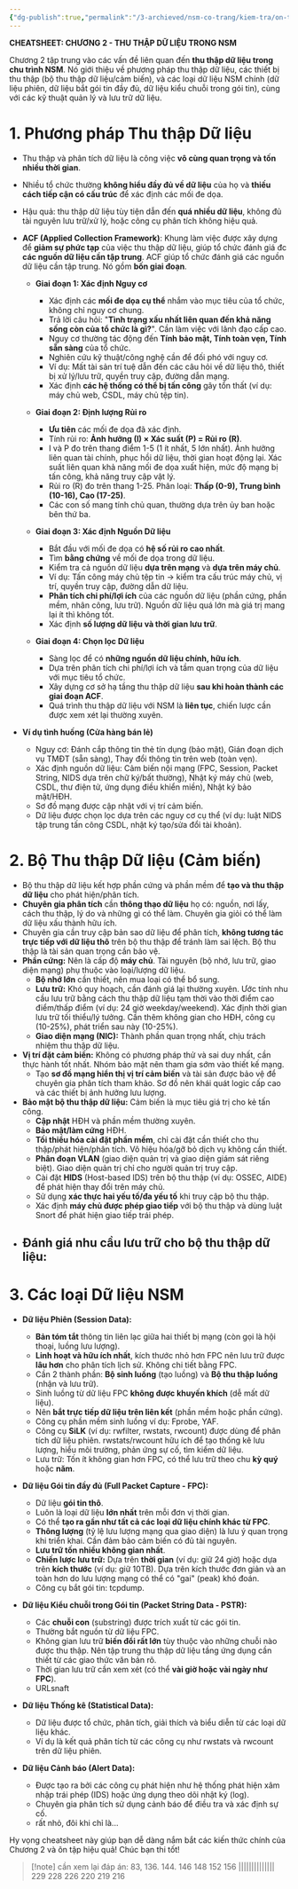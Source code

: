 ```yaml
---
{"dg-publish":true,"permalink":"/3-archieved/nsm-co-trang/kiem-tra/on-thi/01-cheatsheet-dai-chuong-2/","created":"2025-05-30T01:05:52.000+07:00"}
---
```



**CHEATSHEET: CHƯƠNG 2 - THU THẬP DỮ LIỆU TRONG NSM**

Chương 2 tập trung vào các vấn đề liên quan đến **thu thập dữ liệu trong chu trình NSM**. Nó giới thiệu về phương pháp thu thập dữ liệu, các thiết bị thu thập (bộ thu thập dữ liệu/cảm biến), và các loại dữ liệu NSM chính (dữ liệu phiên, dữ liệu bắt gói tin đầy đủ, dữ liệu kiểu chuỗi trong gói tin), cùng với các kỹ thuật quản lý và lưu trữ dữ liệu.

# **1. Phương pháp Thu thập Dữ liệu**

- Thu thập và phân tích dữ liệu là công việc **vô cùng quan trọng và tốn nhiều thời gian**.
    
- Nhiều tổ chức thường **không hiểu đầy đủ về dữ liệu** của họ và **thiếu cách tiếp cận có cấu trúc** để xác định các mối đe dọa.
    
- Hậu quả: thu thập dữ liệu tùy tiện dẫn đến **quá nhiều dữ liệu**, không đủ tài nguyên lưu trữ/xử lý, hoặc công cụ phân tích không hiệu quả.
    
- **ACF (Applied Collection Framework)**: Khung làm việc được xây dựng để **giảm sự phức tạp** của việc thu thập dữ liệu, giúp tổ chức đánh giá đc **các nguồn dữ liệu cần tập trung**. ACF giúp tổ chức đánh giá các nguồn dữ liệu cần tập trung. Nó gồm **bốn giai đoạn**.
    
    - **Giai đoạn 1: Xác định Nguy cơ**
        
        - Xác định các **mối đe dọa cụ thể** nhắm vào mục tiêu của tổ chức, không chỉ nguy cơ chung.
        - Trả lời câu hỏi: "**Tình trạng xấu nhất liên quan đến khả năng sống còn của tổ chức là gì?**". Cần làm việc với lãnh đạo cấp cao.
        - Nguy cơ thường tác động đến **Tính bảo mật, Tính toàn vẹn, Tính sẵn sàng** của tổ chức.
        - Nghiên cứu kỹ thuật/công nghệ cần để đối phó với nguy cơ.
        - Ví dụ: Mất tài sản trí tuệ dẫn đến các câu hỏi về dữ liệu thô, thiết bị xử lý/lưu trữ, quyền truy cập, đường dẫn mạng.
        - Xác định **các hệ thống có thể bị tấn công** gây tổn thất (ví dụ: máy chủ web, CSDL, máy chủ tệp tin).
    - **Giai đoạn 2: Định lượng Rủi ro**
        
        - **Ưu tiên** các mối đe dọa đã xác định.
        - Tính rủi ro: **Ảnh hưởng (I) × Xác suất (P) = Rủi ro (R)**.
        - I và P đo trên thang điểm 1-5 (1 ít nhất, 5 lớn nhất). Ảnh hưởng liên quan tài chính, phục hồi dữ liệu, thời gian hoạt động lại. Xác suất liên quan khả năng mối đe dọa xuất hiện, mức độ mạng bị tấn công, khả năng truy cập vật lý.
        - Rủi ro (R) đo trên thang 1-25. Phân loại: **Thấp (0-9), Trung bình (10-16), Cao (17-25)**.
        - Các con số mang tính chủ quan, thường dựa trên ủy ban hoặc bên thứ ba.
    - **Giai đoạn 3: Xác định Nguồn Dữ liệu**
        
        - Bắt đầu với mối đe dọa có **hệ số rủi ro cao nhất**.
        - Tìm **bằng chứng** về mối đe dọa trong dữ liệu.
        - Kiểm tra cả nguồn dữ liệu **dựa trên mạng** và **dựa trên máy chủ**.
        - Ví dụ: Tấn công máy chủ tệp tin -> kiểm tra cấu trúc máy chủ, vị trí, quyền truy cập, đường dẫn dữ liệu.
        - **Phân tích chi phí/lợi ích** của các nguồn dữ liệu (phần cứng, phần mềm, nhân công, lưu trữ). Nguồn dữ liệu quá lớn mà giá trị mang lại ít thì không tốt.
        - Xác định **số lượng dữ liệu và thời gian lưu trữ**.
    - **Giai đoạn 4: Chọn lọc Dữ liệu**
        
        - Sàng lọc để có **những nguồn dữ liệu chính, hữu ích**.
        - Dựa trên phân tích chi phí/lợi ích và tầm quan trọng của dữ liệu với mục tiêu tổ chức.
        - Xây dựng cơ sở hạ tầng thu thập dữ liệu **sau khi hoàn thành các giai đoạn ACF**.
        - Quá trình thu thập dữ liệu với NSM là **liên tục**, chiến lược cần được xem xét lại thường xuyên.
- **Ví dụ tình huống (Cửa hàng bán lẻ)**
    
    - Nguy cơ: Đánh cắp thông tin thẻ tín dụng (bảo mật), Gián đoạn dịch vụ TMĐT (sẵn sàng), Thay đổi thông tin trên web (toàn vẹn).
    - Xác định nguồn dữ liệu: Cảm biến nội mạng (FPC, Session, Packet String, NIDS dựa trên chữ ký/bất thường), Nhật ký máy chủ (web, CSDL, thư điện tử, ứng dụng điều khiển miền), Nhật ký bảo mật/HĐH.
    - Sơ đồ mạng được cập nhật với vị trí cảm biến.
    - Dữ liệu được chọn lọc dựa trên các nguy cơ cụ thể (ví dụ: luật NIDS tập trung tấn công CSDL, nhật ký tạo/sửa đổi tài khoản).

# **2. Bộ Thu thập Dữ liệu (Cảm biến)**

- Bộ thu thập dữ liệu kết hợp phần cứng và phần mềm để **tạo và thu thập dữ liệu** cho phát hiện/phân tích.
- **Chuyên gia phân tích** cần **thông thạo dữ liệu** họ có: nguồn, nơi lấy, cách thu thập, lý do và những gì có thể làm. Chuyên gia giỏi có thể làm dữ liệu xấu thành hữu ích.
- Chuyên gia cần truy cập bản sao dữ liệu để phân tích, **không tương tác trực tiếp với dữ liệu thô** trên bộ thu thập để tránh làm sai lệch. Bộ thu thập là tài sản quan trọng cần bảo vệ.
- **Phần cứng:** Nên là cấp độ **máy chủ**. Tài nguyên (bộ nhớ, lưu trữ, giao diện mạng) phụ thuộc vào loại/lượng dữ liệu.
    - **Bộ nhớ lớn** cần thiết, nên mua loại có thể bổ sung.
    - **Lưu trữ:** Khó quy hoạch, cần đánh giá lại thường xuyên. Ước tính nhu cầu lưu trữ bằng cách thu thập dữ liệu tạm thời vào thời điểm cao điểm/thấp điểm (ví dụ: 24 giờ weekday/weekend). Xác định thời gian lưu trữ tối thiểu/lý tưởng. Cần thêm không gian cho HĐH, công cụ (10-25%), phát triển sau này (10-25%).
    - **Giao diện mạng (NIC):** Thành phần quan trọng nhất, chịu trách nhiệm thu thập dữ liệu.
- **Vị trí đặt cảm biến:** Không có phương pháp thử và sai duy nhất, cần thực hành tốt nhất. Nhóm bảo mật nên tham gia sớm vào thiết kế mạng.
    - Tạo **sơ đồ mạng hiển thị vị trí cảm biến** và tài sản được bảo vệ để chuyên gia phân tích tham khảo. Sơ đồ nên khái quát logic cấp cao và các thiết bị ảnh hưởng lưu lượng.
- **Bảo mật bộ thu thập dữ liệu:** Cảm biến là mục tiêu giá trị cho kẻ tấn công.
    - **Cập nhật** HĐH và phần mềm thường xuyên.
    - **Bảo mật/làm cứng** HĐH.
    - **Tối thiểu hóa cài đặt phần mềm**, chỉ cài đặt cần thiết cho thu thập/phát hiện/phân tích. Vô hiệu hóa/gỡ bỏ dịch vụ không cần thiết.
    - **Phân đoạn VLAN** (giao diện quản trị và giao diện giám sát riêng biệt). Giao diện quản trị chỉ cho người quản trị truy cập.
    - Cài đặt **HIDS** (Host-based IDS) trên bộ thu thập (ví dụ: OSSEC, AIDE) để phát hiện thay đổi trên máy chủ.
    - Sử dụng **xác thực hai yếu tố/đa yếu tố** khi truy cập bộ thu thập.
    - Xác định **máy chủ được phép giao tiếp** với bộ thu thập và dùng luật Snort để phát hiện giao tiếp trái phép.
- Đánh giá nhu cầu lưu trữ cho bộ thu thập dữ liệu:
	- 

# **3. Các loại Dữ liệu NSM**

- **Dữ liệu Phiên (Session Data):**
    
    - **Bản tóm tắt** thông tin liên lạc giữa hai thiết bị mạng (còn gọi là hội thoại, luồng lưu lượng).
    - **Linh hoạt và hữu ích nhất**, kích thước nhỏ hơn FPC nên lưu trữ được **lâu hơn** cho phân tích lịch sử. Không chi tiết bằng FPC.
    - Cần 2 thành phần: **Bộ sinh luồng** (tạo luồng) và **Bộ thu thập luồng** (nhận và lưu trữ).
    - Sinh luồng từ dữ liệu FPC **không được khuyến khích** (dễ mất dữ liệu).
    - Nên **bắt trực tiếp dữ liệu trên liên kết** (phần mềm hoặc phần cứng).
    - Công cụ phần mềm sinh luồng ví dụ: Fprobe, YAF.
    - Công cụ **SiLK** (ví dụ: rwfilter, rwstats, rwcount) được dùng để phân tích dữ liệu phiên. rwstats/rwcount hữu ích để tạo thống kê lưu lượng, hiểu môi trường, phản ứng sự cố, tìm kiếm dữ liệu.
    - Lưu trữ: Tốn ít không gian hơn FPC, có thể lưu trữ theo chu **kỳ quý** hoặc **năm**.
- **Dữ liệu Gói tin đầy đủ (Full Packet Capture - FPC):**
    
    - Dữ liệu **gói tin thô**.
    - Luôn là loại dữ liệu **lớn nhất** trên mỗi đơn vị thời gian.
    - Có thể **tạo ra gần như tất cả các loại dữ liệu chính khác từ FPC**.
    - **Thông lượng** (tỷ lệ lưu lượng mạng qua giao diện) là lưu ý quan trọng khi triển khai. Cần đảm bảo cảm biến có đủ tài nguyên.
    - **Lưu trữ tốn nhiều không gian nhất**.
    - **Chiến lược lưu trữ:** Dựa trên **thời gian** (ví dụ: giữ 24 giờ) hoặc dựa trên **kích thước** (ví dụ: giữ 10TB). Dựa trên kích thước đơn giản và an toàn hơn do lưu lượng mạng có thể có "gai" (peak) khó đoán.
    - Công cụ bắt gói tin: tcpdump.
- **Dữ liệu Kiểu chuỗi trong Gói tin (Packet String Data - PSTR):**
    
    - Các **chuỗi con** (substring) được trích xuất từ các gói tin.
    - Thường bắt nguồn từ dữ liệu FPC.
    - Không gian lưu trữ **biến đổi rất lớn** tùy thuộc vào những chuỗi nào được thu thập. Nên tập trung thu thập dữ liệu tầng ứng dụng cần thiết từ các giao thức văn bản rõ.
    - Thời gian lưu trữ cần xem xét (có thể **vài giờ hoặc vài ngày như FPC**).
    - URLsnaft
- **Dữ liệu Thống kê (Statistical Data):**
    
    - Dữ liệu được tổ chức, phân tích, giải thích và biểu diễn từ các loại dữ liệu khác.
    - Ví dụ là kết quả phân tích từ các công cụ như rwstats và rwcount trên dữ liệu phiên.
- **Dữ liệu Cảnh báo (Alert Data):**
    
    - Được tạo ra bởi các công cụ phát hiện như hệ thống phát hiện xâm nhập trái phép (IDS) hoặc ứng dụng theo dõi nhật ký (log).
    - Chuyên gia phân tích sử dụng cảnh báo để điều tra và xác định sự cố.
    - rất nhỏ, đôi khi chỉ là...

Hy vọng cheatsheet này giúp bạn dễ dàng nắm bắt các kiến thức chính của Chương 2 và ôn tập hiệu quả! Chúc bạn thi tốt!


>[!note] cần xem lại đáp án:
>83, 136. 144. 146 148 152 156 |||||||||||||| 229 228 226 220 219 216

